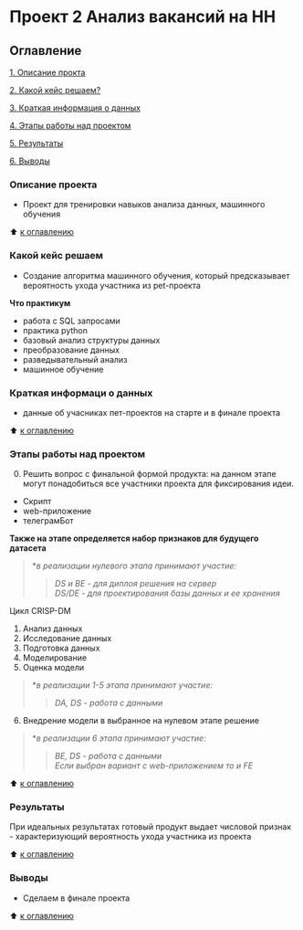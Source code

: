 # Проект 2 Анализ вакансий на HH

## Оглавление
[1. Описание прокта](https://github.com/Good-PJ/pet/edit/master/README.md#Описание)


[2. Какой кейс решаем?](https://github.com/Good-PJ/pet/edit/master/README.md#Какой-кейс-решаем)

[3. Краткая информация о данных](https://github.com/Good-PJ/pet/edit/master/README.md#Краткая-информаци-о-данных)

[4. Этапы работы над проектом](https://github.com/Good-PJ/pet/edit/master/README.md#Этапы-работы-над-проектом)

[5. Результаты](https://github.com/Good-PJ/pet/edit/master/README.md#Результаты)

[6. Выводы](https://github.com/Good-PJ/pet/edit/master/README.md#Выводы)


### Описание проекта
- Проект для тренировки навыков анализа данных, машинного обучения

:arrow_up: [к оглавлению](https://github.com/Good-PJ/pet/edit/master/README.md#Оглавление)


### Какой кейс решаем
- Создание алгоритма машинного обучения, который предсказывает вероятность ухода участника из pet-проекта

**Что практикум**
- работа с SQL запросами
- практика python
- базовый анализ структуры данных
- преобразование данных
- разведывательный анализ
- машинное обучение



### Краткая информаци о данных
- данные об учасниках пет-проектов на старте и в финале проекта

:arrow_up: [к оглавлению](https://github.com/Good-PJ/pet/edit/master/README.md#Оглавление)


### Этапы работы над проектом

0. Решить вопрос с финальной формой продукта: на данном этапе могут понадобиться все участники проекта для фиксирования идеи.
  - Скрипт
  - web-приложение
  - телеграмБот

**Также на этапе определяется набор признаков для будущего датасета**

> **в реализации нулевого этапа принимают участие:*
>> *DS и BE - для диплоя решения на сервер*<br>
>> *DS/DE - для проектирования базы данных и ее хранения*

Цикл CRISP-DM
1. Анализ данных
2. Исследование данных
3. Подготовка данных
4. Моделирование
5. Оценка модели
> **в реализации 1-5 этапа принимают участие:*
>> *DA, DS - работа с данными*

6. Внедрение модели в выбранное на нулевом этапе решение
> **в реализации 6 этапа принимают участие:*
>> *BE, DS - работа с данными*<br>
>> *Если выбран вариант с web-приложением то и FE*

:arrow_up: [к оглавлению](https://github.com/Good-PJ/pet/edit/master/README.md#Оглавление)



### Результаты

При идеальных результатах готовый продукт выдает числовой признак - характеризующий вероятность ухода участника из проекта

:arrow_up: [к оглавлению](https://github.com/Good-PJ/pet/edit/master/README.md#Оглавление)


### Выводы

- Сделаем в финале проекта

:arrow_up: [к оглавлению](https://github.com/Good-PJ/pet/edit/master/README.md#Оглавление)
